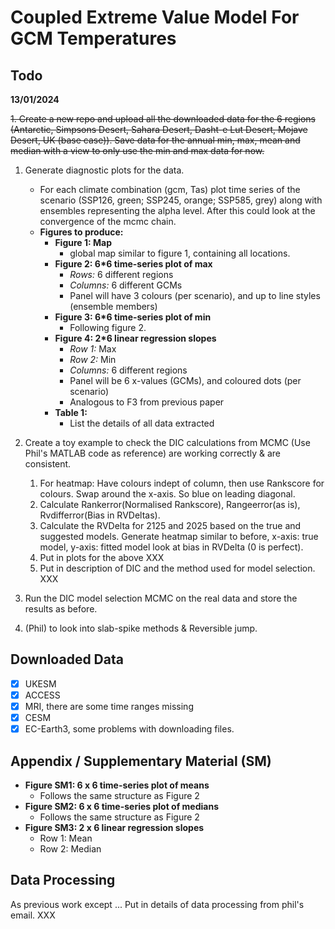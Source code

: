 # Coupled Extreme Value Model For GCM Temperatures

## Todo

**13/01/2024**

<del>1.  Create a new repo and upload all the downloaded data for the 6 regions (Antarctic, Simpsons Desert, Sahara Desert, Dasht-e Lut Desert, Mojave Desert, UK (base case)). Save data for the annual min, max, mean and median with a view to only use the min and max data for now.</del>

1. Generate diagnostic plots for the data. 
   - For each climate combination (gcm, Tas) plot time series of the scenario (SSP126, green; SSP245, orange; SSP585, grey) along with ensembles representing the alpha level. After this could look at the convergence of the mcmc chain.
   - **Figures to produce:**
     - **Figure 1: Map**
       - global map similar to figure 1, containing all locations.
     - **Figure 2: 6*6 time-series plot of max**
       - *Rows:* 6 different regions
       - *Columns:* 6 different GCMs
       - Panel will have 3 colours (per scenario), and up to line styles (ensemble members)
     - **Figure 3: 6*6 time-series plot of min**
       - Following figure 2.
     - **Figure 4: 2*6 linear regression slopes**
       - *Row 1:* Max
       - *Row 2:* Min
       - *Columns:* 6 different regions
       - Panel will be 6 x-values (GCMs), and coloured dots (per scenario)
       - Analogous to F3 from previous paper
     - **Table 1:**
       - List the details of all data extracted

2. Create a toy example to check the DIC calculations from MCMC (Use Phil's MATLAB code as reference) are working correctly & are consistent.
   1. For heatmap: Have colours indept of column, then use Rankscore for colours. Swap around the x-axis. So blue on leading diagonal. 
   2. Calculate Rankerror(Normalised Rankscore), Rangeerror(as is), Rvdifferror(Bias in RVDeltas).
   3. Calculate the RVDelta for 2125 and 2025 based on the true and suggested models. Generate heatmap similar to before, x-axis: true model, y-axis: fitted model look at bias in RVDelta (0 is perfect).
   4. Put in plots for the above XXX
   5. Put in description of DIC and the method used for model selection. XXX

3. Run the DIC model selection MCMC on the real data and store the results as before.

4. (Phil) to look into slab-spike methods & Reversible jump.

## Downloaded Data
- [X] UKESM
- [X] ACCESS
- [X] MRI, there are some time ranges missing
- [X] CESM
- [X] EC-Earth3, some problems with downloading files.

## Appendix / Supplementary Material (SM)

- **Figure SM1: 6 x 6 time-series plot of means**
  - Follows the same structure as Figure 2
- **Figure SM2: 6 x 6 time-series plot of medians**
  - Follows the same structure as Figure 2
- **Figure SM3: 2 x 6 linear regression slopes**
  - Row 1: Mean
  - Row 2: Median

## Data Processing

As previous work except ...
Put in details of data processing from phil's email. XXX